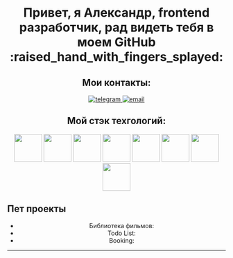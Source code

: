 <div align="center">
      <h1>Привет, я Александр, frontend разработчик, рад видеть тебя в моем GitHub :raised_hand_with_fingers_splayed:</h1>

<h2>Мои контакты: </h2>
 <a href="https://t.me/Bond_Alexandr">
      <img
        src="https://img.shields.io/badge/Telegram-blue?style=for-the-badge&logo=telegram&logoColor=white"
        alt="telegram"
      />
    </a>
 <a href="mailto:https://bondarenko.alex.work@gmail.com">
      <img
        src="https://img.shields.io/badge/gmail-red?style=for-the-badge&logo=gmail&logoColor=white"
        alt="email"
      />
    </a>
</div>
<div align='center'>
<h2>Мой стэк техгологий: </h2>

<div>
<img width='64' heigth='64' src="https://cdn.jsdelivr.net/gh/devicons/devicon@latest/icons/html5/html5-original.svg" />
<img width='64' heigth='64' src="https://cdn.jsdelivr.net/gh/devicons/devicon@latest/icons/css3/css3-original.svg" />
<img width='64' heigth='64' src="https://cdn.jsdelivr.net/gh/devicons/devicon@latest/icons/javascript/javascript-original.svg" />          
<img width='64' heigth='64'  src="https://cdn.jsdelivr.net/gh/devicons/devicon@latest/icons/typescript/typescript-original.svg" />
<img width='64' heigth='64' src="https://cdn.jsdelivr.net/gh/devicons/devicon@latest/icons/react/react-original-wordmark.svg" />
  <img width='64' heigth='64' src="https://cdn.jsdelivr.net/gh/devicons/devicon@latest/icons/redux/redux-original.svg" />          
 <img width='64' heigth='64' src="https://cdn.jsdelivr.net/gh/devicons/devicon@latest/icons/vitejs/vitejs-original.svg" />
<img width='64' heigth='64' src="https://cdn.jsdelivr.net/gh/devicons/devicon@latest/icons/webpack/webpack-original.svg" />
  <imgwidth='64' heigth='64' src="https://cdn.jsdelivr.net/gh/devicons/devicon@latest/icons/sass/sass-original.svg" />
</div>

</div>
<h2>Пет проекты</h2>
<ul align='center'>
<li>Библиотека фильмов: </li>
<li>Todo List: </li>
<li>Booking: </li>
</ul>
<hr>

